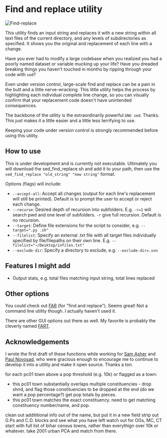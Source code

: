 # Find and replace utility

![Find-replace](https://github.com/tobylunt/sed_find_replace/raw/master/map/static/fr_example.gif "tutorial")

This utility finds an input string and replaces it with a new string within all text files of the current directory, and any levels of subdirectories as specified. It shows you the original and replacement of each line with a change.

Have you ever had to modify a large codebase when you realized you had a poorly named dataset or variable mucking up your life? Have you dreaded breaking things you haven't touched in months by ripping through your code with `sed`?

Even under version control, large-scale find and replace can be a pain in the butt and a little nerve-wracking. This little utility helps the process by highlighting each individual *complete* line change, so you can visually confirm that your replacement code doesn't have unintended consequences.

The backbone of the utility is the extraordinarily powerful `GNU sed`. Thanks. This just makes it a little easier and a little less terrifying to use.

Keeping your code under version control is strongly recommended before using this utility.

## How to use

This is under development and is currently not executable. Ultimately you will download the sed_find_replace.sh and add it to your path, then use the `sed_find_replace "old_string" "new string"` format.

Options (flags) will include:

* `--accept-all`: Accept all changes (output for each line's replacement will still be printed). Default is to prompt the user to accept or reject each change.
* `--recurse`: Desired depth of recursion into subfolders. E.g. `-r=1` will search pwd and one level of subfolders. `-r` give full recursion. Default is no recursion.
* `--target`: Define file extensions for the script to consider, e.g. `--target=".py .sh"`
* `--filelist`: Specify an external .txt file with all target files individually specified by file/filepaths on their own line. E.g. `--filelist="~/Desktop/infiles.txt"`
* `--exclude-dir`: Specify a directory to exclude, e.g. `--exclude-dir=.svn`



## Features I might add

* Output stats, e.g. total files matching input string, total lines replaced

## Other options

You could check out [FAR](http://findandreplace.sourceforge.net/) (for "find and replace"). Seems great! Not a command line utility though. I actually haven't used it.

There are other GUI options out there as well. My favorite is probably the cleverly named [FART](http://fart-it.sourceforge.net/).

## Acknowledgements

I wrote the first draft of these functions while working for [Sam Asher](https://samuelasher.com/) and [Paul Novosad](https://www.dartmouth.edu/~novosad/), who were gracious enough to encourage me to continue to develop it into a utility and make it open source. Thanks a ton.






for each pc01 town above a pop threshold (e.g. 10k) or flagged as a town:
- this pc01 town substantially overlaps multiple constituencies - drop shrid, and flag those constituencies to be dropped at the end (do we want a pop percentage?) get pop totals by pieces.
- this pc01 town matches the exact constituency. need to get matching constituency number/name, and pop.

clean out addititional info out of the name, but put it in a new field
strip out G.Ps and C.D. blocks and see what you have left
watch out for OGs, MC, CT
start with full list of bihar census towns, rather than everythign over 10k or whatever. take 2001 urban PCA and match from there.